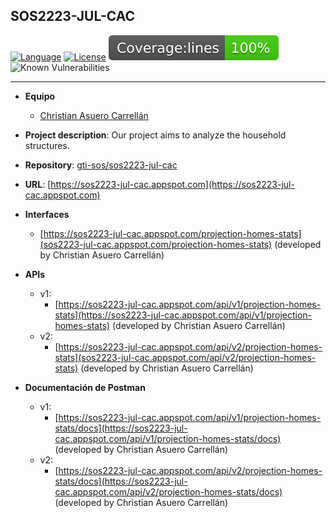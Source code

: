 ## SOS2223-JUL-CAC

[![Language](https://img.shields.io/badge/Powered%20by-Svelte-orange)](https://img.shields.io/badge/Powered%20by-Svelte-orange)
[![License](https://img.shields.io/badge/License-Apache_2.0-blue.svg)](https://opensource.org/licenses/Apache-2.0)
<img alt="Coverage Status" src="/coverage/badge-lines.svg">
![Known Vulnerabilities](https://snyk.io/test/github/gti-sos/SOS2223-11/badge.svg)

-------------------------
- **Equipo**
   - [Christian Asuero Carrellán](https://github.com/chrasucar342)

- **Project description**: Our project aims to analyze the household structures.

- **Repository**: [gti-sos/sos2223-jul-cac](https://github.com/gti-sos/sos2223-jul-cac)

- **URL**: [https://sos2223-jul-cac.appspot.com](https://sos2223-jul-cac.appspot.com)

- **Interfaces**
   - [https://sos2223-jul-cac.appspot.com/projection-homes-stats](sos2223-jul-cac.appspot.com/projection-homes-stats) (developed by Christian Asuero Carrellán)

- **APIs**
   - v1:
      - [https://sos2223-jul-cac.appspot.com/api/v1/projection-homes-stats](https://sos2223-jul-cac.appspot.com/api/v1/projection-homes-stats) (developed by Christian Asuero Carrellán) 
   - v2:
      - [https://sos2223-jul-cac.appspot.com/api/v2/projection-homes-stats](sos2223-jul-cac.appspot.com/api/v2/projection-homes-stats) (developed by Christian Asuero Carrellán)

- **Documentación de Postman**
   - v1:
      - [https://sos2223-jul-cac.appspot.com/api/v1/projection-homes-stats/docs](https://sos2223-jul-cac.appspot.com/api/v1/projection-homes-stats/docs) (developed by Christian Asuero Carrellán) 
   - v2:
      - [https://sos2223-jul-cac.appspot.com/api/v2/projection-homes-stats/docs](https://sos2223-jul-cac.appspot.com/api/v2/projection-homes-stats/docs) (developed by Christian Asuero Carrellán)

